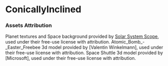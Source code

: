 # ConicallyInclined

### Assets Attribution

Planet textures and Space background provided by [Solar System Scope](https://www.solarsystemscope.com/textures/), used under their free-use license with attribution.
Atomic_Bomb_-_Easter_Freebee 3d model provided by [Valentin Winkelmann], used under their free-use license with attribution.
Space Shuttle 3d model provided by [Microsoft], used under their free-use license with attribution.
